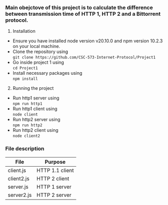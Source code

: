 ### Main obejctove of this project is to calculate the difference between transmission time of HTTP 1, HTTP 2 and a Bittorrent protocol.

1. Installation

- Ensure you have installed node version v20.10.0 and npm version 10.2.3 on your local machine.
- Clone the repository using <br>
  `git clone https://github.com/CSC-573-Internet-Protocol/Project1`
- Go inside project 1 using <br>
  `cd Project1`
- Install necessary packages using <br>
  `npm install`

2. Running the project

- Run http1 server using <br> `npm run http1`
- Run http1 client using <br> `node client`
- Run http2 server using <br> `npm run http2`
- Run http2 client using <br> `node client2`

### File description

| File       | Purpose         |
| ---------- | --------------- |
| client.js  | HTTP 1.1 client |
| client2.js | HTTP 2 client   |
| server.js  | HTTP 1 server   |
| server2.js | HTTP 2 server   |
